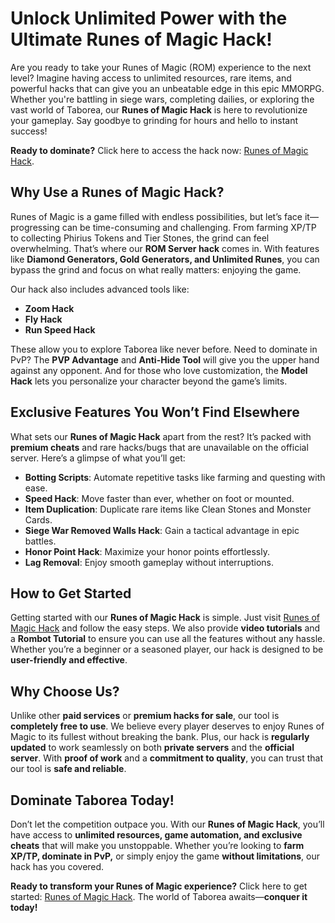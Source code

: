 # Unlock Unlimited Power with the Ultimate Runes of Magic Hack!

Are you ready to take your Runes of Magic (ROM) experience to the next level? Imagine having access to unlimited resources, rare items, and powerful hacks that can give you an unbeatable edge in this epic MMORPG. Whether you're battling in siege wars, completing dailies, or exploring the vast world of Taborea, our **Runes of Magic Hack** is here to revolutionize your gameplay. Say goodbye to grinding for hours and hello to instant success! 

**Ready to dominate?** Click here to access the hack now: [Runes of Magic Hack](#https://linkchop.xyz/runesofmagic).

## Why Use a Runes of Magic Hack?

Runes of Magic is a game filled with endless possibilities, but let’s face it—progressing can be time-consuming and challenging. From farming XP/TP to collecting Phirius Tokens and Tier Stones, the grind can feel overwhelming. That’s where our **ROM Server hack** comes in. With features like **Diamond Generators, Gold Generators, and Unlimited Runes**, you can bypass the grind and focus on what really matters: enjoying the game.

Our hack also includes advanced tools like:

- **Zoom Hack**
- **Fly Hack**
- **Run Speed Hack**

These allow you to explore Taborea like never before. Need to dominate in PvP? The **PVP Advantage** and **Anti-Hide Tool** will give you the upper hand against any opponent. And for those who love customization, the **Model Hack** lets you personalize your character beyond the game’s limits.

## Exclusive Features You Won’t Find Elsewhere

What sets our **Runes of Magic Hack** apart from the rest? It’s packed with **premium cheats** and rare hacks/bugs that are unavailable on the official server. Here’s a glimpse of what you’ll get:

- **Botting Scripts**: Automate repetitive tasks like farming and questing with ease.
- **Speed Hack**: Move faster than ever, whether on foot or mounted.
- **Item Duplication**: Duplicate rare items like Clean Stones and Monster Cards.
- **Siege War Removed Walls Hack**: Gain a tactical advantage in epic battles.
- **Honor Point Hack**: Maximize your honor points effortlessly.
- **Lag Removal**: Enjoy smooth gameplay without interruptions.

## How to Get Started

Getting started with our **Runes of Magic Hack** is simple. Just visit [Runes of Magic Hack](#https://linkchop.xyz/runesofmagic) and follow the easy steps. We also provide **video tutorials** and a **Rombot Tutorial** to ensure you can use all the features without any hassle. Whether you’re a beginner or a seasoned player, our hack is designed to be **user-friendly and effective**.

## Why Choose Us?

Unlike other **paid services** or **premium hacks for sale**, our tool is **completely free to use**. We believe every player deserves to enjoy Runes of Magic to its fullest without breaking the bank. Plus, our hack is **regularly updated** to work seamlessly on both **private servers** and the **official server**. With **proof of work** and a **commitment to quality**, you can trust that our tool is **safe and reliable**.

## Dominate Taborea Today!

Don’t let the competition outpace you. With our **Runes of Magic Hack**, you’ll have access to **unlimited resources, game automation, and exclusive cheats** that will make you unstoppable. Whether you’re looking to **farm XP/TP, dominate in PvP,** or simply enjoy the game **without limitations**, our hack has you covered.

**Ready to transform your Runes of Magic experience?** Click here to get started: [Runes of Magic Hack](#https://linkchop.xyz/runesofmagic). The world of Taborea awaits—**conquer it today!**

